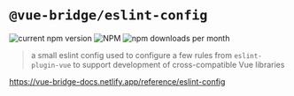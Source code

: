 # `@vue-bridge/eslint-config`

![current npm version](https://img.shields.io/npm/v/@vue-bridge/eslint-config) ![NPM](https://img.shields.io/npm/l/@vue-bridge/eslint-config) ![npm downloads per month](https://img.shields.io/npm/dm/@vue-bridge/eslint-config)

> a small eslint config used to configure a few rules from `eslint-plugin-vue` to support development of cross-compatible Vue libraries

https://vue-bridge-docs.netlify.app/reference/eslint-config
